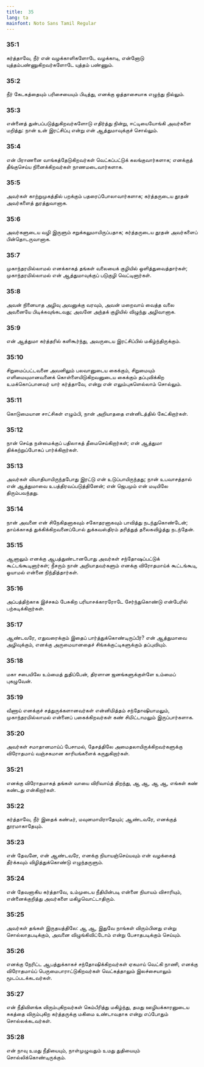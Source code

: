 ```yaml
---
title:  35
lang: ta
mainfont: Noto Sans Tamil Regular
---
```


###  35:1

கர்த்தாவே, நீர் என் வழக்காளிகளோடே வழக்காடி, என்னோடு யுத்தம்பண்ணுகிறவர்களோடே யுத்தம் பண்ணும்.

###  35:2

நீர் கேடகத்தையும் பரிசையையும் பிடித்து, எனக்கு ஒத்தாசையாக எழுந்து நில்லும்.

###  35:3

என்னைத் துன்பப்படுத்துகிறவர்களோடு எதிர்த்து நின்று, ஈட்டியையோங்கி அவர்களை மறித்து: நான் உன் இரட்சிப்பு என்று என் ஆத்துமாவுக்குச் சொல்லும்.

###  35:4

என் பிராணனை வாங்கத்தேடுகிறவர்கள் வெட்கப்பட்டுக் கலங்குவார்களாக; எனக்குத் தீங்குசெய்ய நினைக்கிறவர்கள் நாணமடைவார்களாக.

###  35:5

அவர்கள் காற்றுமுகத்தில் பறக்கும் பதரைப்போலாவார்களாக; கர்த்தருடைய தூதன் அவர்களைத் துரத்துவானாக.

###  35:6

அவர்களுடைய வழி இருளும் சறுக்கலுமாயிருப்பதாக; கர்த்தருடைய தூதன் அவர்களைப் பின்தொடருவானாக.

###  35:7

முகாந்தரமில்லாமல் எனக்காகத் தங்கள் வலையைக் குழியில் ஒளித்துவைத்தார்கள்; முகாந்தரமில்லாமல் என் ஆத்துமாவுக்குப் படுகுழி வெட்டினார்கள்.

###  35:8

அவன் நினையாத அழிவு அவனுக்கு வரவும், அவன் மறைவாய் வைத்த வலை அவனையே பிடிக்கவுங்கடவது; அவனே அந்தக் குழியில் விழுந்து அழிவானாக.

###  35:9

என் ஆத்துமா கர்த்தரில் களிகூர்ந்து, அவருடைய இரட்சிப்பில் மகிழ்ந்திருக்கும்.

###  35:10

சிறுமைப்பட்டவனை அவனிலும் பலவானுடைய கைக்கும், சிறுமையும் எளிமையுமானவனைக் கொள்ளையிடுகிறவனுடைய கைக்கும் தப்புவிக்கிற உமக்கொப்பானவர் யார் கர்த்தாவே, என்று என் எலும்புகளெல்லாம் சொல்லும்.

###  35:11

கொடுமையான சாட்சிகள் எழும்பி, நான் அறியாததை என்னிடத்தில் கேட்கிறார்கள்.

###  35:12

நான் செய்த நன்மைக்குப் பதிலாகத் தீமைசெய்கிறார்கள்; என் ஆத்துமா திக்கற்றுப்போகப் பார்க்கிறார்கள்.

###  35:13

அவர்கள் வியாதியாயிருந்தபோது இரட்டு என் உடுப்பாயிருந்தது; நான் உபவாசத்தால் என் ஆத்துமாவை உபத்திரவப்படுத்தினேன்; என் ஜெபமும் என் மடியிலே திரும்பவந்தது.

###  35:14

நான் அவனை என் சிநேகிதனாகவும் சகோதரனாகவும் பாவித்து நடந்துகொண்டேன்; தாய்க்காகத் துக்கிக்கிறவனைப்போல் துக்கவஸ்திரம் தரித்துத் தலைகவிழ்த்து நடந்தேன்.

###  35:15

ஆனாலும் எனக்கு ஆபத்துண்டானபோது அவர்கள் சந்தோஷப்பட்டுக் கூட்டங்கூடினார்கள்; நீசரும் நான் அறியாதவர்களும் எனக்கு விரோதமாய்க் கூட்டங்கூடி, ஓயாமல் என்னை நிந்தித்தார்கள்.

###  35:16

அப்பத்திற்காக இச்சகம் பேசுகிற பரியாசக்காரரோடே சேர்ந்துகொண்டு என்பேரில் பற்கடிக்கிறார்கள்.

###  35:17

ஆண்டவரே, எதுவரைக்கும் இதைப் பார்த்துக்கொண்டிருப்பீர்? என் ஆத்துமாவை அழிவுக்கும், எனக்கு அருமையானதைச் சிங்கக்குட்டிகளுக்கும் தப்புவியும்.

###  35:18

மகா சபையிலே உம்மைத் துதிப்பேன், திரளான ஜனங்களுக்குள்ளே உம்மைப் புகழுவேன்.

###  35:19

வீணாய் எனக்குச் சத்துருக்களானவர்கள் என்னிமித்தம் சந்தோஷியாமலும், முகாந்தரமில்லாமல் என்னைப் பகைக்கிறவர்கள் கண் சிமிட்டாமலும் இருப்பார்களாக.

###  35:20

அவர்கள் சமாதானமாய்ப் பேசாமல், தேசத்திலே அமைதலாயிருக்கிறவர்களுக்கு விரோதமாய் வஞ்சகமான காரியங்களைக் கருதுகிறார்கள்.

###  35:21

எனக்கு விரோதமாகத் தங்கள் வாயை விரிவாய்த் திறந்து, ஆ ஆ, ஆ ஆ, எங்கள் கண் கண்டது என்கிறார்கள்.

###  35:22

கர்த்தாவே, நீர் இதைக் கண்டீர், மவுனமாயிராதேயும்; ஆண்டவரே, எனக்குத் தூரமாகாதேயும்.

###  35:23

என் தேவனே, என் ஆண்டவரே, எனக்கு நியாயஞ்செய்யவும் என் வழக்கைத் தீர்க்கவும் விழித்துக்கொண்டு எழுந்தருளும்.

###  35:24

என் தேவனாகிய கர்த்தாவே, உம்முடைய நீதியின்படி என்னை நியாயம் விசாரியும், என்னைக்குறித்து அவர்களை மகிழவொட்டாதிரும்.

###  35:25

அவர்கள் தங்கள் இருதயத்திலே: ஆ ஆ, இதுவே நாங்கள் விரும்பினது என்று சொல்லாதபடிக்கும், அவனை விழுங்கிவிட்டோம் என்று பேசாதபடிக்கும் செய்யும்.

###  35:26

எனக்கு நேரிட்ட ஆபத்துக்காகச் சந்தோஷிக்கிறவர்கள் ஏகமாய் வெட்கி நாணி, எனக்கு விரோதமாய்ப் பெருமைபாராட்டுகிறவர்கள் வெட்கத்தாலும் இலச்சையாலும் மூடப்படக்கடவர்கள்.

###  35:27

என் நீதிவிளங்க விரும்புகிறவர்கள் கெம்பீரித்து மகிழ்ந்து, தமது ஊழியக்காரனுடைய சுகத்தை விரும்புகிற கர்த்தருக்கு மகிமை உண்டாவதாக என்று எப்போதும் சொல்லக்கடவர்கள்.

###  35:28

என் நாவு உமது நீதியையும், நாள்முழுவதும் உமது துதியையும் சொல்லிக்கொண்டிருக்கும்.

